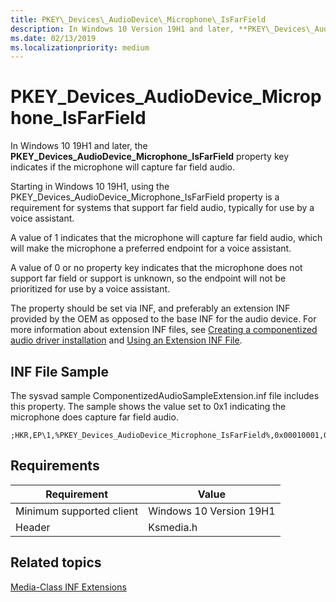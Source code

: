 ```yaml
---
title: PKEY\_Devices\_AudioDevice\_Microphone\_IsFarField
description: In Windows 10 Version 19H1 and later, **PKEY\_Devices\_AudioDevice\_Microphone\_IsFarField** property key identifies indicates if the microphone will capture far field audio.
ms.date: 02/13/2019
ms.localizationpriority: medium
---
```


# PKEY\_Devices\_AudioDevice\_Microphone\_IsFarField

In Windows 10 19H1 and later, the **PKEY\_Devices\_AudioDevice\_Microphone\_IsFarField** property key indicates if the microphone will capture far field audio.

Starting in Windows 10 19H1, using the PKEY\_Devices\_AudioDevice\_Microphone\_IsFarField property is a requirement for systems that support far field audio, typically for use by a  voice assistant.

A value of 1 indicates that the microphone will capture far field audio, which will make the microphone a preferred endpoint for a voice assistant.

A value of 0 or no property key indicates that the microphone does not support far field or support is unknown, so the endpoint will not be prioritized for use by a voice assistant.

The property should be set via INF, and preferably an extension INF provided by the OEM as opposed to the base INF for the audio device. For more information about extension INF files, see [Creating a componentized audio driver installation](./audio-universal-drivers.md#creating-a-componentized-audio-driver-installation) and [Using an Extension INF File](../install/using-an-extension-inf-file.md).

## INF File Sample

The sysvad sample ComponentizedAudioSampleExtension.inf file includes this property. The sample shows the value set to 0x1 indicating the microphone does capture far field audio.

```inf
;HKR,EP\1,%PKEY_Devices_AudioDevice_Microphone_IsFarField%,0x00010001,0x1
```

## Requirements

|Requirement|Value |
|--- |--- |
|Minimum supported client|Windows 10 Version 19H1|
|Header|Ksmedia.h|

## Related topics

[Media-Class INF Extensions](media-class-inf-extensions.md)